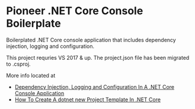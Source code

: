 # Pioneer .NET Core Console Boilerplate
Boilerplated .NET Core console application that includes dependency injection, logging and configuration. 

This project requries VS 2017 & up.  The project.json file has been migrated to .csproj. 

More info located at 
- [Dependency Injection, Logging and Configuration In A .NET Core Console Application](http://pioneercode.com/post/dependency-injection-logging-and-configuration-in-a-dot-net-core-console-app)
- [How To Create A dotnet new Project Template In .NET Core](http://pioneercode.com/post/how-to-create-a-dot-net-new-project-template-in-dot-net-core)
